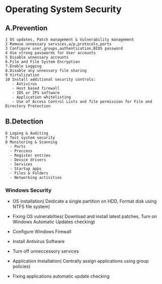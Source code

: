 # Operating System Security


## A.Prevention  
  
	1 OS updates, Patch management & Vulnerability management
	2 Remove unnessary services,a/p,protocols,ports   
	3 Configure user,groups,authentication,BIOS password 
	4 Use strong passwords for User accounts
	5 Disable unnessary accounts
	6.File and File System Encryption
	7.Enable Logging
	8.Disable any unnessary file sharing
	9 Virtulization  
	10 Install additional security controls:
	   - Antivirus
	   - Host based firewall
	   - IDS or IPS software
	   - Application whitelisting
	   - Use of Access Control Lists and file permission for File and Directory Protection
	
## B.Detection  
  
	6 Loging & Auditing
	7 Test system security   
	8 Monitoring & Scanning 
	  - Ports
	  - Proccess
	  - Register entries
	  - Device drivers
	  - Services
	  - Startup apps
	  - Files & Folders
	  - Networking activities

### Windows Security

- OS installation(
   Dedicate a single partition on HDD,
   Format disk using NTFS file system)
   
- Fixing OS vulnerabilties(
  Download and install latest patches,
  Turn on Windows Automatic Updates checking)
  
- Configure Windows Firewall

- Install Antivirus Software

- Turn off unneccessory services

- Application Installation(
  Centrally assign applications using group policies)
  
- Fixing applications automatic update checking



